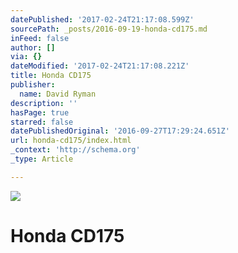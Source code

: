```yaml
---
datePublished: '2017-02-24T21:17:08.599Z'
sourcePath: _posts/2016-09-19-honda-cd175.md
inFeed: false
author: []
via: {}
dateModified: '2017-02-24T21:17:08.221Z'
title: Honda CD175
publisher:
  name: David Ryman
description: ''
hasPage: true
starred: false
datePublishedOriginal: '2016-09-27T17:29:24.651Z'
url: honda-cd175/index.html
_context: 'http://schema.org'
_type: Article

---
```

![](https://the-grid-user-content.s3-us-west-2.amazonaws.com/3a651a50-9fab-4c4b-8623-b0766b3b8c43.jpg)

# Honda CD175